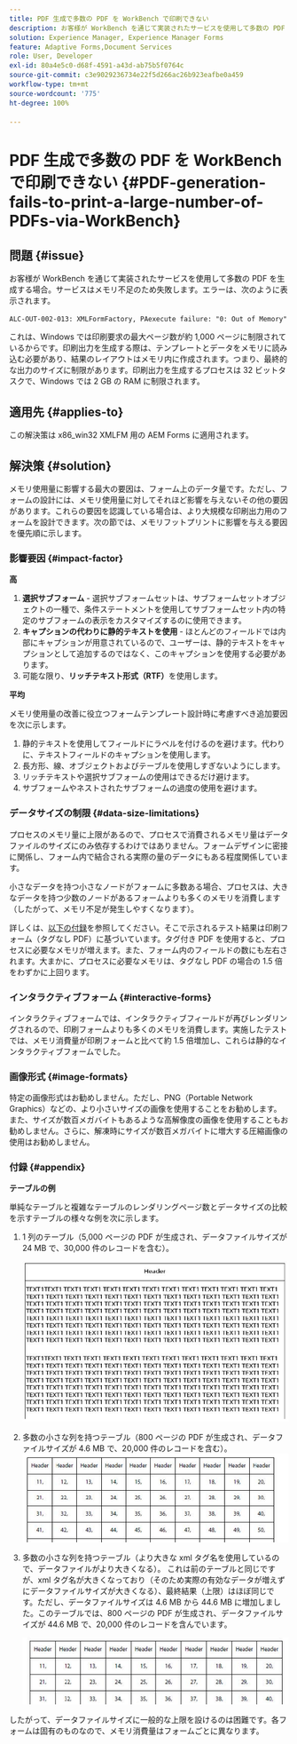 ```yaml
---
title: PDF 生成で多数の PDF を WorkBench で印刷できない
description: お客様が WorkBench を通じて実装されたサービスを使用して多数の PDF を生成すると、印刷サービスは失敗します。
solution: Experience Manager, Experience Manager Forms
feature: Adaptive Forms,Document Services
role: User, Developer
exl-id: 80a4e5c0-d68f-4591-a43d-ab75b5f0764c
source-git-commit: c3e9029236734e22f5d266ac26b923eafbe0a459
workflow-type: tm+mt
source-wordcount: '775'
ht-degree: 100%

---
```


# PDF 生成で多数の PDF を WorkBench で印刷できない {#PDF-generation-fails-to-print-a-large-number-of-PDFs-via-WorkBench}

## 問題 {#issue}

お客様が WorkBench を通じて実装されたサービスを使用して多数の PDF を生成する場合。サービスはメモリ不足のため失敗します。エラーは、次のように表示されます。

`ALC-OUT-002-013: XMLFormFactory, PAexecute failure: "0: Out of Memory"`

<!-- Attached is a simplified template (BollatoRiservatiLandscape_table_simple.xdp) that simulates the problem.
Using the Designer, if we associate the template "BollatoRiservatiLandscape_table_semplice.xdp" with the XML file "BollatoRiservati.xml" during the generation of the pdf, the process comes to occupy 1.6 Gb of RAM. On the server side, with the complete template, the pdf generation process breaks down, occupying 2 GB of RAM.-->

これは、Windows では印刷要求の最大ページ数が約 1,000 ページに制限されているからです。印刷出力を生成する際は、テンプレートとデータをメモリに読み込む必要があり、結果のレイアウトはメモリ内に作成されます。つまり、最終的な出力のサイズに制限があります。印刷出力を生成するプロセスは 32 ビットタスクで、Windows では 2 GB の RAM に制限されます。<!--and 4 GB on UNIX-->

## 適用先 {#applies-to}

この解決策は x86_win32 XMLFM 用の AEM Forms <!--JEE Server and AEM Forms on OSGi Server--> に適用されます。

## 解決策 {#solution}

メモリ使用量に影響する最大の要因は、フォーム上のデータ量です。ただし、フォームの設計には、メモリ使用量に対してそれほど影響を与えないその他の要因があります。これらの要因を認識している場合は、より大規模な印刷出力用のフォームを設計できます。次の節では、メモリフットプリントに影響を与える要因を優先順に示します。

### 影響要因 {#impact-factor}

**高**

1. **選択サブフォーム** - 選択サブフォームセットは、サブフォームセットオブジェクトの一種で、条件ステートメントを使用してサブフォームセット内の特定のサブフォームの表示をカスタマイズするのに使用できます。
1. **キャプションの代わりに静的テキストを使用** - ほとんどのフィールドでは内部にキャプションが用意されているので、ユーザーは、静的テキストをキャプションとして追加するのではなく、このキャプションを使用する必要があります。
1. 可能な限り、**リッチテキスト形式（RTF）**&#x200B;を使用します。

**平均**

メモリ使用量の改善に役立つフォームテンプレート設計時に考慮すべき追加要因を次に示します。

1. 静的テキストを使用してフィールドにラベルを付けるのを避けます。代わりに、テキストフィールドのキャプションを使用します。
2. 長方形、線、オブジェクトおよびテーブルを使用しすぎないようにします。
3. リッチテキストや選択サブフォームの使用はできるだけ避けます。
4. サブフォームやネストされたサブフォームの過度の使用を避けます。

### データサイズの制限 {#data-size-limitations}

プロセスのメモリ量に上限があるので、プロセスで消費されるメモリ量はデータファイルのサイズにのみ依存するわけではありません。フォームデザインに密接に関係し、フォーム内で結合される実際の量のデータにもある程度関係しています。

小さなデータを持つ小さなノードがフォームに多数ある場合、プロセスは、大きなデータを持つ少数のノードがあるフォームよりも多くのメモリを消費します（したがって、メモリ不足が発生しやすくなります）。

詳しくは、[以下の付録](#appendix)を参照してください。そこで示されるテスト結果は印刷フォーム（タグなし PDF）に基づいています。タグ付き PDF を使用すると、プロセスに必要なメモリが増えます。また、フォーム内のフィールドの数にも左右されます。大まかに、プロセスに必要なメモリは、タグなし PDF の場合の 1.5 倍をわずかに上回ります。

### インタラクティブフォーム {#interactive-forms}

インタラクティブフォームでは、インタラクティブフィールドが再びレンダリングされるので、印刷フォームよりも多くのメモリを消費します。実施したテストでは、メモリ消費量が印刷フォームと比べて約 1.5 倍増加し、これらは静的なインタラクティブフォームでした。

### 画像形式 {#image-formats}

特定の画像形式はお勧めしません。ただし、PNG（Portable Network Graphics）などの、より小さいサイズの画像を使用することをお勧めします。また、サイズが数百メガバイトもあるような高解像度の画像を使用することもお勧めしません。さらに、解凍時にサイズが数百メガバイトに増大する圧縮画像の使用はお勧めしません。

### 付録 {#appendix}

**テーブルの例**

単純なテーブルと複雑なテーブルのレンダリングページ数とデータサイズの比較を示すテーブルの様々な例を次に示します。

1. 1 列のテーブル（5,000 ページの PDF が生成され、データファイルサイズが 24 MB で、30,000 件のレコードを含む）。

   ![table_single_column](/help/forms/using/assets/table_single_column.png)

1. 多数の小さな列を持つテーブル（800 ページの PDF が生成され、データファイルサイズが 4.6 MB で、20,000 件のレコードを含む）。
   ![table_many_small_columns](/help/forms/using/assets/table_many_small_columns.png)

1. 多数の小さな列を持つテーブル（より大きな xml タグ名を使用しているので、データファイルがより大きくなる）。
これは前のテーブルと同じですが、xml タグ名が大きくなっており（そのため実際の有効なデータが増えずにデータファイルサイズが大きくなる）、最終結果（上限）はほぼ同じです。ただし、データファイルサイズは 4.6 MB から 44.6 MB に増加しました。このテーブルでは、800 ページの PDF が生成され、データファイルサイズが 44.6 MB で、20,000 件のレコードを含んでいます。

   ![table_bigger_xml_tagname](/help/forms/using/assets/table_bigger_xml_tagname.png)

したがって、データファイルサイズに一般的な上限を設けるのは困難です。各フォームは固有のものなので、メモリ消費量はフォームごとに異なります。
